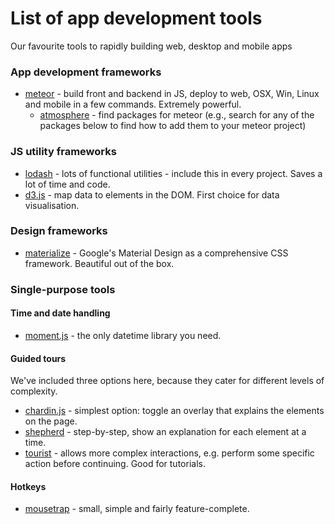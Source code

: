 # List of app development tools

Our favourite tools to rapidly building web, desktop and mobile apps


### App development frameworks

- [meteor](meteor.com) - build front and backend in JS, deploy to web, OSX, Win, Linux and mobile in a few commands. Extremely powerful.
  - [atmosphere](http://atmospherejs.com) - find packages for meteor (e.g., search for any of the packages below to find how to add them to your meteor project)

### JS utility frameworks

- [lodash](https://lodash.com/) - lots of functional utilities - include this in every project. Saves a lot of time and code.
- [d3.js](http://d3js.org/) - map data to elements in the DOM. First choice for data visualisation.

### Design frameworks

- [materialize](http://materializecss.com/) - Google's Material Design as a comprehensive CSS framework. Beautiful out of the box.

### Single-purpose tools

#### Time and date handling

- [moment.js](http://momentjs.com/) - the only datetime library you need.

#### Guided tours

We've included three options here, because they cater for different levels of complexity.

- [chardin.js](http://heelhook.github.io/chardin.js/) - simplest option: toggle an overlay that explains the elements on the page.
- [shepherd](http://github.hubspot.com/shepherd/docs/welcome/) - step-by-step, show an explanation for each element at a time.
- [tourist](http://easelinc.github.io/tourist/) - allows more complex interactions, e.g. perform some specific action before continuing. Good for tutorials.

#### Hotkeys

- [mousetrap](https://github.com/ccampbell/mousetrap) - small, simple and fairly feature-complete.
